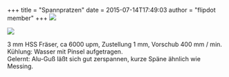 +++
title = "Spannpratzen"
date = 2015-07-14T17:49:03
author = "flipdot member"
+++
[![](https://flipdot.org/blog/uploads/20150714_174334.serendipityThumb.jpg)](https://flipdot.org/blog/uploads/20150714_174334.jpg)  
  
[![](https://flipdot.org/blog/uploads/20150715_183624.serendipityThumb.jpg)](https://flipdot.org/blog/uploads/20150715_183624.jpg)  
  
3 mm HSS Fräser, ca 6000 upm, Zustellung 1 mm, Vorschub 400 mm / min.
Kühlung: Wasser mit Pinsel aufgetragen.  
Gelernt: Alu-Guß läßt sich gut zerspannen, kurze Späne ähnlich wie
Messing.
